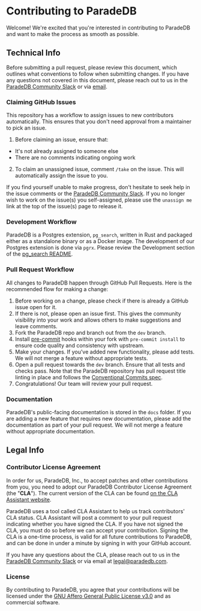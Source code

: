 # **Contributing to ParadeDB**

Welcome! We're excited that you're interested in contributing to ParadeDB and want to make the process as smooth as possible.

## Technical Info

Before submitting a pull request, please review this document, which outlines what
conventions to follow when submitting changes. If you have any questions not covered
in this document, please reach out to us in the [ParadeDB Community Slack](https://join.slack.com/t/paradedbcommunity/shared_invite/zt-32abtyjg4-yoYoi~RPh9MSW8tDbl0BQw)
or via [email](mailto:support@paradedb.com).

### Claiming GitHub Issues

This repository has a workflow to assign issues to new contributors automatically. This ensures that you don't need approval
from a maintainer to pick an issue.

1. Before claiming an issue, ensure that:

- It's not already assigned to someone else
- There are no comments indicating ongoing work

2. To claim an unassigned issue, comment `/take` on the issue. This will automatically assign the issue to you.

If you find yourself unable to make progress, don't hesitate to seek help in the issue comments or the [ParadeDB Community Slack](https://join.slack.com/t/paradedbcommunity/shared_invite/zt-32abtyjg4-yoYoi~RPh9MSW8tDbl0BQw). If you no longer wish to
work on the issue(s) you self-assigned, please use the `unassign me` link at the top of the issue(s) page to release it.

### Development Workflow

ParadeDB is a Postgres extension, `pg_search`, written in Rust and packaged either as a standalone binary or as a Docker image. The development of our Postgres extension is done via `pgrx`. Please review the Development section of the [pg_search README](/pg_search/README.md).

### Pull Request Workflow

All changes to ParadeDB happen through GitHub Pull Requests. Here is the recommended
flow for making a change:

1. Before working on a change, please check if there is already a GitHub issue open for it.
2. If there is not, please open an issue first. This gives the community visibility into your work and allows others to make suggestions and leave comments.
3. Fork the ParadeDB repo and branch out from the `dev` branch.
4. Install [pre-commit](https://pre-commit.com/) hooks within your fork with `pre-commit install` to ensure code quality and consistency with upstream.
5. Make your changes. If you've added new functionality, please add tests. We will not merge a feature without appropriate tests.
6. Open a pull request towards the `dev` branch. Ensure that all tests and checks pass. Note that the ParadeDB repository has pull request title linting in place and follows the [Conventional Commits spec](https://github.com/amannn/action-semantic-pull-request).
7. Congratulations! Our team will review your pull request.

### Documentation

ParadeDB's public-facing documentation is stored in the `docs` folder. If you are adding a new feature that requires new documentation, please add the documentation as part of your pull request. We will not merge a feature without appropriate documentation.

## Legal Info

### Contributor License Agreement

In order for us, ParadeDB, Inc., to accept patches and other contributions from you, you need to adopt our ParadeDB Contributor License Agreement (the "**CLA**"). The current version of the CLA can be found [on the CLA Assistant website](https://cla-assistant.io/paradedb/paradedb).

ParadeDB uses a tool called CLA Assistant to help us track contributors' CLA status. CLA Assistant will post a comment to your pull request indicating whether you have signed the CLA. If you have not signed the CLA, you must do so before we can accept your contribution. Signing the CLA is a one-time process, is valid for all future contributions to ParadeDB, and can be done in under a minute by signing in with your GitHub account.

If you have any questions about the CLA, please reach out to us in the [ParadeDB Community Slack](https://join.slack.com/t/paradedbcommunity/shared_invite/zt-32abtyjg4-yoYoi~RPh9MSW8tDbl0BQw) or via email at [legal@paradedb.com](mailto:legal@paradedb.com).

### License

By contributing to ParadeDB, you agree that your contributions will be licensed under the [GNU Affero General Public License v3.0](LICENSE) and as commercial software.
